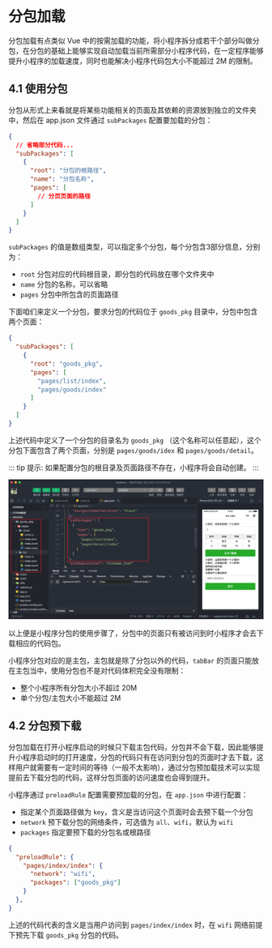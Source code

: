 # 分包加载

分包加载有点类似 Vue 中的按需加载的功能，将小程序拆分成若干个部分叫做分包，在分包的基础上能够实现自动加载当前所需部分小程序代码，在一定程序能够提升小程序的加载速度，同时也能解决小程序代码包大小不能超过 2M 的限制。

## 4.1 使用分包

分包从形式上来看就是将某些功能相关的页面及其依赖的资源放到独立的文件夹中，然后在 app.json 文件通过 `subPackages` 配置要加载的分包：

```json
{
  // 省略部分代码...
  "subPackages": [
    {
      "root": "分包的根路径",
      "name": "分包名称",
      "pages": [
        // 分页页面的路径
      ]
    }
  ]
}
```

`subPackages` 的值是数组类型，可以指定多个分包，每个分包含3部分信息，分别为：

- `root` 分包对应的代码根目录，即分包的代码放在哪个文件夹中
- `name` 分包的名称，可以省略
- `pages` 分包中所包含的页面路径


下面咱们来定义一个分包，要求分包的代码位于 `goods_pkg` 目录中，分包中包含两个页面：

```json
{
  "subPackages": [
    {
      "root": "goods_pkg",
      "pages": [
        "pages/list/index",
        "pages/goods/index"
      ]
    }
  ]
}
```

上述代码中定义了一个分包的目录名为 `goods_pkg` （这个名称可以任意起），这个分包下面包含了两个页面，分别是 `pages/goods/idex` 和 `pages/goods/detail`。

::: tip 提示:
如果配置分包的根目录及页面路径不存在，小程序将会自动创建。
:::

![](./assets/subpackage/picture_2.jpg)

以上便是小程序分包的使用步骤了，分包中的页面只有被访问到时小程序才会去下载相应的代码包。

小程序分包对应的是主包，主包就是除了分包以外的代码，`tabBar` 的页面只能放在主包当中，使用分包也不是对代码体积完全没有限制：

- 整个小程序所有分包大小不超过 20M
- 单个分包/主包大小不能超过 2M

## 4.2 分包预下载

分包加载在打开小程序启动的时候只下载主包代码，分包并不会下载，因此能够提升小程序启动时的打开速度，分包的代码只有在访问到分包的页面时才去下载，这样用户就需要有一定时间的等待（一般不太影响），通过分包预加载技术可以实现提前去下载分包的代码，这样分包页面的访问速度也会得到提升。

小程序通过 `preloadRule` 配置需要预加载的分包，在 `app.json` 中进行配置：

- 指定某个页面路径做为 `key`，含义是当访问这个页面时会去预下载一个分包
- `network` 预下载分包的网络条件，可选值为 `all`、`wifi`，默认为 `wifi`
- `packages` 指定要预下载的分包名或根路径


```json
{
  "preloadRule": {
    "pages/index/index": {
      "network": "wifi",
      "packages": ["goods_pkg"]
    }
  },
}
```

上述的代码代表的含义是当用户访问到 `pages/index/index` 时，在 `wifi` 网络前提下预先下载 `goods_pkg` 分包的代码。